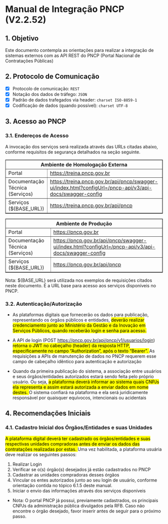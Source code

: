 # Manual de Integração PNCP (V2.2.52)

## 1. Objetivo

Este documento contempla as orientações para realizar a integração de sistemas externos com 
as API REST do PNCP (Portal Nacional de Contratações Públicas)

## 2. Protocolo de Comunicação

* [x] Protocolo de comunicação: `REST`
* [x] Notação dos dados de tráfego: `JSON`
* [x] Padrão de dados trafegados via header: `charset ISO-8859-1`
* [x] Codificação de dados (quando possível): `charset UTF-8`

## 3. Acesso ao PNCP

### 3.1. Endereços de Acesso

A invocação dos serviços será realizada através das URLs citadas abaixo, conforme requisitos 
de segurança detalhados na seção seguinte.

<table border="1">
  <thead>
    <tr>
      <th colspan="2">Ambiente de Homologação Externa</th>
    </tr>
  </thead>
  <tbody>
    <tr>
      <td>Portal</td>
      <td><a href="https://treina.pncp.gov.br">https://treina.pncp.gov.br</a></td>
    </tr>
    <tr>
      <td>Documentação Técnica (Serviços)</td>
      <td><a href="https://treina.pncp.gov.br/api/pncp/swagger-ui/index.html?configUrl=/pncp-api/v3/api-docs/swagger-config">https://treina.pncp.gov.br/api/pncp/swagger-ui/index.html?configUrl=/pncp-api/v3/api-docs/swagger-config</a></td>
    </tr>
    <tr>
      <td>Serviços (${BASE_URL})</td>
      <td><a href="https://treina.pncp.gov.br/api/pncp">https://treina.pncp.gov.br/api/pncp</a></td>
    </tr>
  </btbody>
</table>

<table border="1">
  <thead>
    <tr>
      <th colspan="2">Ambiente de Produção</th>
    </tr>
  </thead>
  <tbody>
    <tr>
      <td>Portal</td>
      <td><a href="https://pncp.gov.br">https://pncp.gov.br</a></td>
    </tr>
    <tr>
      <td>Documentação Técnica (Serviços)</td>
      <td><a href="https://pncp.gov.br/api/pncp/swagger-ui/index.html?configUrl=/pncp-api/v3/api-docs/swagger-config">https://pncp.gov.br/api/pncp/swagger-ui/index.html?configUrl=/pncp-api/v3/api-docs/swagger-config</a></td>
    </tr>
    <tr>
      <td>Serviços (${BASE_URL})</td>
      <td><a href="https://pncp.gov.br/api/pncp">https://pncp.gov.br/api/pncp</a></td>
    </tr>
  </btbody>
</table>

Nota: ${BASE_URL} será utilizada nos exemplos de requisições citados neste documento. É a URL base para acesso aos serviços disponíveis no PNCP.

### 3.2. Autenticação/Autorização

* As plataformas digitais que fornecerão os dados para publicação, representando os órgãos públicos e entidades, <mark> deverão realizar credenciamento junto ao Ministério da Gestão e da 
Inovação em Serviços Públicos, quando receberão login e senha para acesso. </mark>

* A API de login (POST https://pncp.gov.br/api/pncp/v1/usuarios/login) <mark> retorna o JWT no 
cabeçalho (header) da resposta HTTP, especificamente no campo “Authorization”, após o texto 
“Bearer”. </mark> As requisições a APIs de manutenção de dados no PNCP requerem esse campo de 
cabeçalho idêntico para autenticação e autorização

* Quando da primeira publicação do sistema, a associação entre usuários e seus 
órgãos/entidades autorizados estará sendo feita pelo próprio usuário. Ou seja, <mark>a plataforma 
deverá informar ao sistema quais CNPJs ela representa e assim estará autorizada a enviar 
dados em nome destes. </mark> O sistema confiará na plataforma e ela será juridicamente responsável 
por quaisquer equívocos, intencionais ou acidentais

## 4. Recomendações Iniciais

### 4.1. Cadastro Inicial dos Órgãos/Entidades e suas Unidades

<mark>A plataforma digital deverá ter cadastrado os órgãos/entidades e suas respectivas unidades  compradoras antes de enviar os dados das contratações realizadas por estas. </mark>
Uma vez habilitada, a plataforma usuária deve realizar os seguintes passos:
1. Realizar Login 
2. Verificar se o(s) órgão(s) desejados já estão cadastrados no PNCP
3. Cadastrar as unidades compradoras desses órgãos
4. Vincular os entes autorizados junto ao seu login de usuário, conforme orientação 
contida no tópico 6.1.5 deste manual.
5. Iniciar o envio das informações através dos serviços disponíveis

* Nota: O portal PNCP já possui, previamente cadastrados, os principais CNPJs da 
administração pública divulgados pela RFB. Caso não encontre o órgão desejado, favor inserir 
antes de seguir para o próximo passo.
